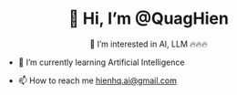 <h1 align="center">👋 Hi, I’m @QuagHien</h1>

<p align="center">👀 I’m interested in AI, LLM 🔥🔥🔥</p>
  
- 🌱 I’m currently learning Artificial Intelligence
  
- 📫 How to reach me [hienhq.ai@gmail.com](mailto:hienhq.ai@gmail.com)



<!---
QuagHien/QuagHien is a ✨ special ✨ repository because its `README.md` (this file) appears on your GitHub profile.
You can click the Preview link to take a look at your changes.
--->
